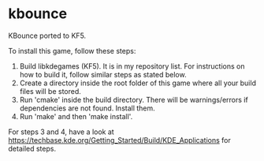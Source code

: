 kbounce
=======

KBounce ported to KF5.

To install this game, follow these steps:
1. Build libkdegames (KF5). It is in my repository list. For instructions on how to build it, follow similar steps as stated below.
2. Create a directory inside the root folder of this game where all your build files will be stored.
3. Run 'cmake' inside the build directory. There will be warnings/errors if dependencies are not found. Install them. 
4. Run 'make' and then 'make install'.

For steps 3 and 4, have a look at https://techbase.kde.org/Getting_Started/Build/KDE_Applications for detailed steps.

